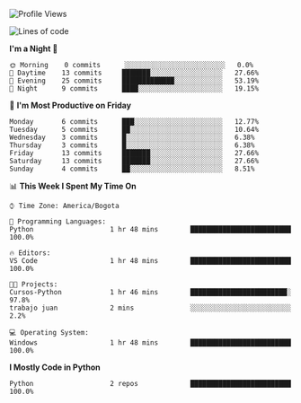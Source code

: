 <!--START_SECTION:waka-->
![Profile Views](http://img.shields.io/badge/Profile%20Views-0-blue)

![Lines of code](https://img.shields.io/badge/From%20Hello%20World%20I%27ve%20Written-3709%20lines%20of%20code-blue)

**I'm a Night 🦉** 

```text
🌞 Morning    0 commits      ░░░░░░░░░░░░░░░░░░░░░░░░░   0.0% 
🌆 Daytime    13 commits     ███████░░░░░░░░░░░░░░░░░░   27.66% 
🌃 Evening    25 commits     █████████████░░░░░░░░░░░░   53.19% 
🌙 Night      9 commits      ████░░░░░░░░░░░░░░░░░░░░░   19.15%

```
📅 **I'm Most Productive on Friday** 

```text
Monday       6 commits      ███░░░░░░░░░░░░░░░░░░░░░░   12.77% 
Tuesday      5 commits      ██░░░░░░░░░░░░░░░░░░░░░░░   10.64% 
Wednesday    3 commits      █░░░░░░░░░░░░░░░░░░░░░░░░   6.38% 
Thursday     3 commits      █░░░░░░░░░░░░░░░░░░░░░░░░   6.38% 
Friday       13 commits     ███████░░░░░░░░░░░░░░░░░░   27.66% 
Saturday     13 commits     ███████░░░░░░░░░░░░░░░░░░   27.66% 
Sunday       4 commits      ██░░░░░░░░░░░░░░░░░░░░░░░   8.51%

```


📊 **This Week I Spent My Time On** 

```text
⌚︎ Time Zone: America/Bogota

💬 Programming Languages: 
Python                   1 hr 48 mins        █████████████████████████   100.0%

🔥 Editors: 
VS Code                  1 hr 48 mins        █████████████████████████   100.0%

🐱‍💻 Projects: 
Cursos-Python            1 hr 46 mins        ████████████████████████░   97.8% 
trabajo juan             2 mins              ░░░░░░░░░░░░░░░░░░░░░░░░░   2.2%

💻 Operating System: 
Windows                  1 hr 48 mins        █████████████████████████   100.0%

```

**I Mostly Code in Python** 

```text
Python                   2 repos             █████████████████████████   100.0%

```



<!--END_SECTION:waka-->
